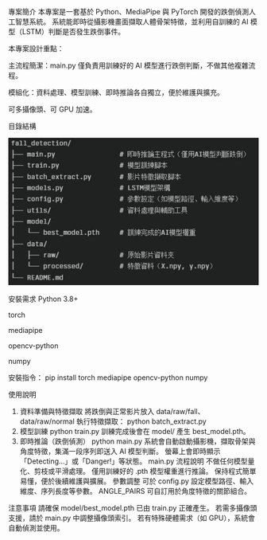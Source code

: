 專案簡介
本專案是一套基於 Python、MediaPipe 與 PyTorch 開發的跌倒偵測人工智慧系統。
系統能即時從攝影機畫面擷取人體骨架特徵，並利用自訓練的 AI 模型（LSTM）判斷是否發生跌倒事件。

本專案設計重點：

主流程簡潔：main.py 僅負責用訓練好的 AI 模型進行跌倒判斷，不做其他複雜流程。

模組化：資料處理、模型訓練、即時推論各自獨立，便於維護與擴充。

可多攝像頭、可 GPU 加速。

目錄結構

![fall_detection](fall_detection/ReadMe_converted.jpeg)

安裝需求
Python 3.8+

torch

mediapipe

opencv-python

numpy

安裝指令：
pip install torch mediapipe opencv-python numpy

使用說明
1. 資料準備與特徵擷取
將跌倒與正常影片放入 data/raw/fall、data/raw/normal
執行特徵擷取：
python batch_extract.py
2. 模型訓練
python train.py
訓練完成後會在 model/ 產生 best_model.pth。
3. 即時推論（跌倒偵測）
python main.py
系統會自動啟動攝影機，擷取骨架與角度特徵，集滿一段序列即送入 AI 模型判斷。
螢幕上會即時顯示「Detecting...」或「Danger!」等狀態。
main.py 流程說明
不做任何模型量化、剪枝或平滑處理。
僅用訓練好的 .pth 模型權重進行推論。
保持程式簡單易懂，便於後續維護與擴展。
參數調整
可於 config.py 設定模型路徑、輸入維度、序列長度等參數。
ANGLE_PAIRS 可自訂用於角度特徵的關節組合。

注意事項
請確保 model/best_model.pth 已由 train.py 正確產生。
若需多攝像頭支援，請於 main.py 中調整攝像頭索引。
若有特殊硬體需求（如 GPU），系統會自動偵測並使用。
